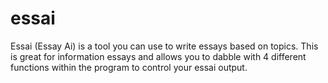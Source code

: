# essai
Essai (Essay Ai) is a tool you can use to write essays based on topics. This is great for information essays and allows you to dabble with 4 different functions within the program to control your essai output.
